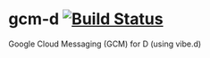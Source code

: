 gcm-d [![Build Status](https://api.travis-ci.org/Extrawurst/gcm-d.svg)](https://travis-ci.org/Extrawurst/gcm-d)
=====

Google Cloud Messaging (GCM) for D (using vibe.d)
